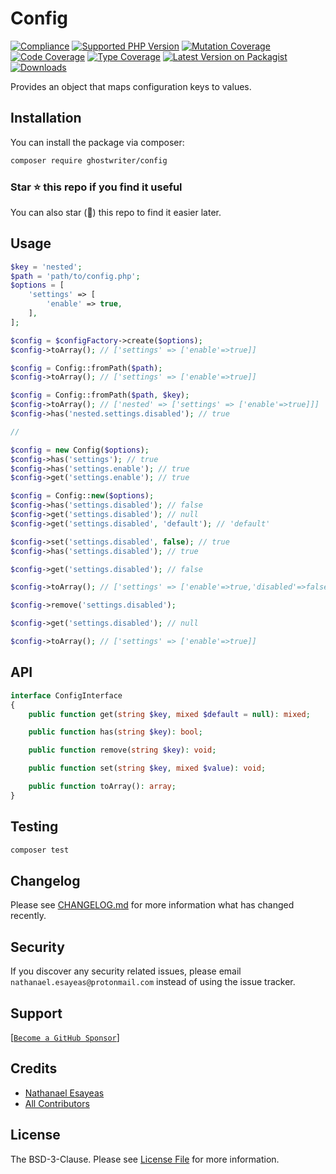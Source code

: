 # Config

[![Compliance](https://github.com/ghostwriter/config/actions/workflows/compliance.yml/badge.svg)](https://github.com/ghostwriter/config/actions/workflows/compliance.yml)
[![Supported PHP Version](https://badgen.net/packagist/php/ghostwriter/config?color=8892bf)](https://www.php.net/supported-versions)
[![Mutation Coverage](https://img.shields.io/endpoint?style=flat&url=https%3A%2F%2Fbadge-api.stryker-mutator.io%2Fgithub.com%2Fghostwriter%2Fconfig%2Fmain)](https://dashboard.stryker-mutator.io/reports/github.com/ghostwriter/config/main)
[![Code Coverage](https://codecov.io/gh/ghostwriter/config/branch/main/graph/badge.svg)](https://codecov.io/gh/ghostwriter/config)
[![Type Coverage](https://shepherd.dev/github/ghostwriter/config/coverage.svg)](https://shepherd.dev/github/ghostwriter/config)
[![Latest Version on Packagist](https://badgen.net/packagist/v/ghostwriter/config)](https://packagist.org/packages/ghostwriter/config)
[![Downloads](https://badgen.net/packagist/dt/ghostwriter/config?color=blue)](https://packagist.org/packages/ghostwriter/config)

Provides an object that maps configuration keys to values.

## Installation

You can install the package via composer:

``` bash
composer require ghostwriter/config
```

### Star ⭐️ this repo if you find it useful

You can also star (🌟) this repo to find it easier later.

## Usage

```php
$key = 'nested';
$path = 'path/to/config.php';
$options = [
    'settings' => [
        'enable' => true,
    ],
];

$config = $configFactory->create($options);
$config->toArray(); // ['settings' => ['enable'=>true]]

$config = Config::fromPath($path);
$config->toArray(); // ['settings' => ['enable'=>true]]

$config = Config::fromPath($path, $key);
$config->toArray(); // ['nested' => ['settings' => ['enable'=>true]]]
$config->has('nested.settings.disabled'); // true

//

$config = new Config($options);
$config->has('settings'); // true
$config->has('settings.enable'); // true
$config->get('settings.enable'); // true

$config = Config::new($options);
$config->has('settings.disabled'); // false
$config->get('settings.disabled'); // null
$config->get('settings.disabled', 'default'); // 'default'

$config->set('settings.disabled', false); // true
$config->has('settings.disabled'); // true

$config->get('settings.disabled'); // false

$config->toArray(); // ['settings' => ['enable'=>true,'disabled'=>false]]

$config->remove('settings.disabled');

$config->get('settings.disabled'); // null

$config->toArray(); // ['settings' => ['enable'=>true]]
```

## API

```php
interface ConfigInterface
{
    public function get(string $key, mixed $default = null): mixed;

    public function has(string $key): bool;

    public function remove(string $key): void;

    public function set(string $key, mixed $value): void;

    public function toArray(): array;
}
```

## Testing

``` bash
composer test
```

## Changelog

Please see [CHANGELOG.md](./CHANGELOG.md) for more information what has changed recently.

## Security

If you discover any security related issues, please email `nathanael.esayeas@protonmail.com` instead of using the issue tracker.

## Support

[[`Become a GitHub Sponsor`](https://github.com/sponsors/ghostwriter)]

## Credits

- [Nathanael Esayeas](https://github.com/ghostwriter)
- [All Contributors](https://github.com/ghostwriter/config/contributors)

## License

The BSD-3-Clause. Please see [License File](./LICENSE) for more information.
